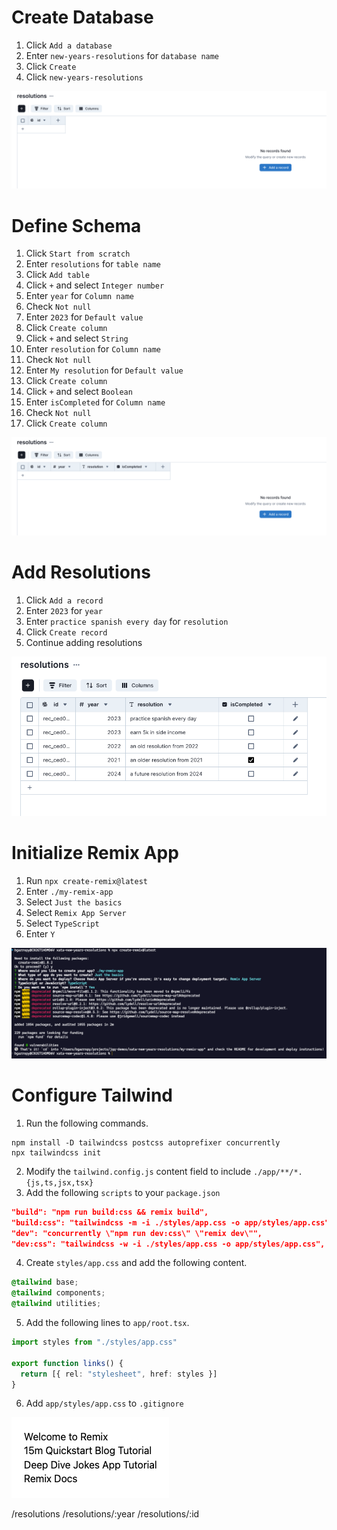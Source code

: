 # Create Database

1. Click `Add a database`
2. Enter `new-years-resolutions` for `database name`
3. Click `Create`
4. Click `new-years-resolutions`

![create database][create-database]

# Define Schema

1. Click `Start from scratch`
2. Enter `resolutions` for `table name`
3. Click `Add table`
4. Click `+` and select `Integer number`
5. Enter `year` for `Column name`
6. Check `Not null`
7. Enter `2023` for `Default value`
8. Click `Create column`
9. Click `+` and select `String`
10. Enter `resolution` for `Column name`
11. Check `Not null`
12. Enter `My resolution` for `Default value`
13. Click `Create column`
14. Click `+` and select `Boolean`
15. Enter `isCompleted` for `Column name`
16. Check `Not null`
17. Click `Create column`

![define schema][define-schema]

# Add Resolutions

1. Click `Add a record`
2. Enter `2023` for `year`
3. Enter `practice spanish every day` for `resolution`
4. Click `Create record`
5. Continue adding resolutions

![add resolutions][add-resolutions]

# Initialize Remix App

1. Run `npx create-remix@latest`
2. Enter `./my-remix-app`
3. Select `Just the basics`
4. Select `Remix App Server`
5. Select `TypeScript`
6. Enter `Y`

![initializeremix][initialize-remix]

# Configure Tailwind

1. Run the following commands.

```text
npm install -D tailwindcss postcss autoprefixer concurrently
npx tailwindcss init
```

2. Modify the `tailwind.config.js` content field to include `./app/**/*.{js,ts,jsx,tsx}`
3. Add the following `scripts` to your `package.json`

```json
"build": "npm run build:css && remix build",
"build:css": "tailwindcss -m -i ./styles/app.css -o app/styles/app.css",
"dev": "concurrently \"npm run dev:css\" \"remix dev\"",
"dev:css": "tailwindcss -w -i ./styles/app.css -o app/styles/app.css",
```

4. Create `styles/app.css` and add the following content.

```css
@tailwind base;
@tailwind components;
@tailwind utilities;
```

5. Add the following lines to `app/root.tsx`.

```typescript
import styles from "./styles/app.css"

export function links() {
  return [{ rel: "stylesheet", href: styles }]
}
```

6. Add `app/styles/app.css` to `.gitignore`

![configure tailwind][configure-tailwind]

/resolutions
/resolutions/:year
/resolutions/:id

[create-database]: images/create-database.png
[define-schema]: images/define-schema.png
[add-resolutions]: images/add-resolutions.png
[initialize-remix]: images/initialize-remix.png
[configure-tailwind]: images/configure-tailwind.png
